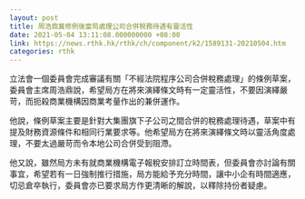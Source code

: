 ```yaml
---
layout: post
title: 周浩鼎冀修例後當局處理公司合併稅務待遇有靈活性
date: 2021-05-04 13:11:08.000000000 +08:00
link: https://news.rthk.hk/rthk/ch/component/k2/1589131-20210504.htm
categories: rthk
---
```


立法會一個委員會完成審議有關「不經法院程序公司合併稅務處理」的條例草案，委員會主席周浩鼎說，希望局方在將來演繹條文時有一定靈活性，不要因演繹嚴苛，而扼殺商業機構因商業考量作出的兼併運作。

他說，條例草案主要是針對大集團旗下子公司之間合併的稅務處理待遇，草案中有提及財務資源條件和相同行業要求等。他希望局方在將來演繹條文時以靈活角度處理，不要太過嚴苛而令本地公司合併受到阻滯。

他又說，雖然局方未有就商業機構電子報稅安排訂立時間表，但委員會亦討論有關事宜，希望若有一日強制推行措施，局方能給予充分時間，讓中小企有時間適應，切忌倉卒執行，委員會亦已要求局方作更清晰的解說，以釋除持份者疑慮。
